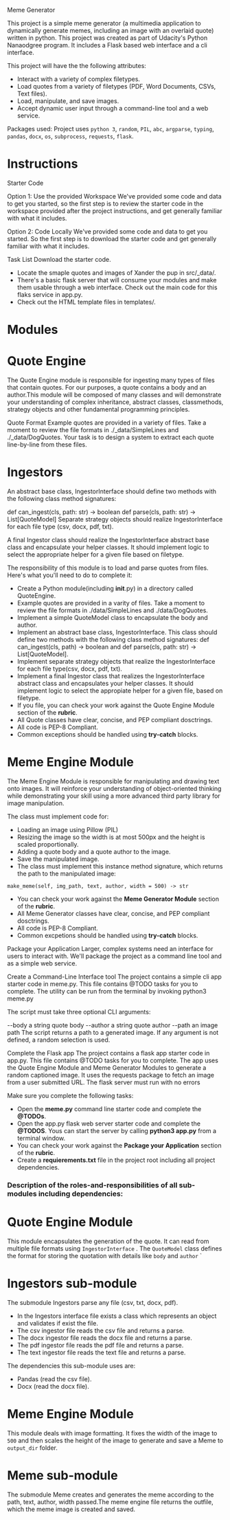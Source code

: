 Meme Generator 

This project is a simple meme generator (a multimedia application to dynamically generate memes, including an image with an overlaid quote) written in python. This project was created as part of Udacity's Python Nanaodgree program. It includes a Flask based web interface and a cli interface. 

This project will have the the following attributes:

- Interact with a variety of complex filetypes. 
- Load quotes from a variety of filetypes (PDF, Word Documents, CSVs, Text files).
- Load, manipulate, and save images.
- Accept dynamic user input through a command-line tool and a web service. 

Packages used:
Project uses `python 3`, `random`, `PIL`, `abc`, `argparse`, `typing`, `pandas`, `docx`, `os`, `subprocess`, `requests`, `flask`.

# Instructions

Starter Code

Option 1: Use the provided Workspace
We've provided some code and data to get you started, so the first step is to review the starter code in the workspace provided after the project instructions, and get generally familiar with what it includes.

Option 2: Code Locally
We've provided some code and data to get you started. So the first step is to download the starter code and get generally familiar with what it includes.

Task List
 Download the starter code.
-   Locate the smaple quotes and images of Xander the pup in src/\_data/.
-   There's a basic flask server that will consume your modules and make them usable through a web interface. Check out the main code for this flaks service in app.py.
-   Check out the HTML template files in templates/.

# Modules

# Quote Engine

The Quote Engine module is responsible for ingesting many types of files that contain quotes. For our purposes, a quote contains a body and an author.This module will be composed of many classes and will demonstrate your understanding of complex inheritance, abstract classes, classmethods, strategy objects and other fundamental programming principles.

Quote Format
Example quotes are provided in a variety of files. Take a moment to review the file formats in ./_data/SimpleLines and ./_data/DogQuotes. Your task is to design a system to extract each quote line-by-line from these files.

# Ingestors
An abstract base class, IngestorInterface should define two methods with the following class method signatures:

def can_ingest(cls, path: str) -> boolean
def parse(cls, path: str) -> List[QuoteModel]
Separate strategy objects should realize IngestorInterface for each file type (csv, docx, pdf, txt).

A final Ingestor class should realize the IngestorInterface abstract base class and encapsulate your helper classes. It should implement logic to select the appropriate helper for a given file based on filetype.

The responsibility of this module is to load and parse quotes from files. Here's what you'll need to do to complete it:

-   Create a Python module(including **init**.py) in a directory called QuoteEngine.
-   Example quotes are provided in a varity of files. Take a moment to review the file
    formats in ./data/SimpleLines and ./data/DogQuotes.
-   Implement a simple QuoteModel class to encapsulate the body and author.
-   Implement an abstract base class, IngestorInterface. This class should define two
    methods with the following class method signatures: def can_ingest(cls, path) -> boolean
    and def parse(cls, path: str) -> List[QuoteModel].
-   Implement separate strategy objects that realize the IngestorInterface for each file
    type(csv, docx, pdf, txt).
-   Implement a final Ingestor class that realizes the IngestorInterface abstract class
    and encapsulates your helper classes. It should implement logic to select the appropiate
    helper for a given file, based on filetype.
-   If you file, you can check your work against the Quote Engine Module section of the **rubric**.
-   All Quote classes have clear, concise, and PEP compliant dosctrings.
-   All code is PEP-8 Compliant.
-   Common exceptions should be handled using **try-catch** blocks.

# Meme Engine Module
The Meme Engine Module is responsible for manipulating and drawing text onto images. It will reinforce your understanding of object-oriented thinking while demonstrating your skill using a more advanced third party library for image manipulation.

The class must implement code for:

-   Loading an image using Pillow (PIL)
-   Resizing the image so the width is at most 500px and the height is scaled proportionally.
-   Adding a quote body and a quote author to the image.
-   Save the manipulated image.
-   The class must implement this instance method signature, which returns the path to the manipulated image:

```
make_meme(self, img_path, text, author, width = 500) -> str
```

-   You can check your work against the **Meme Generator Module** section of the **rubric**.
-   All Meme Generator classes have clear, concise, and PEP compliant dosctrings.
-   All code is PEP-8 Compliant.
-   Common excpetions should be handled using **try-catch** blocks.

Package your Application
Larger, complex systems need an interface for users to interact with. We'll package the project as a command line tool and as a simple web service.

Create a Command-Line Interface tool
The project contains a simple cli app starter code in meme.py. This file contains @TODO tasks for you to complete. The utility can be run from the terminal by invoking python3 meme.py

The script must take three optional CLI arguments:

--body a string quote body
--author a string quote author
--path an image path
The script returns a path to a generated image. If any argument is not defined, a random selection is used.

Complete the Flask app
The project contains a flask app starter code in app.py. This file contains @TODO tasks for you to complete. The app uses the Quote Engine Module and Meme Generator Modules to generate a random captioned image. 
It uses the requests package to fetch an image from a user submitted URL. The flask server must run with no errors

Make sure you complete the following tasks:

-   Open the **meme.py** command line starter code and complete the **@TODOs**.
-   Open the app.py flask web server starter code and complete the **@TODOS**. Yous
    can start the server by calling **python3 app.py** from a terminal window.
-   You can check your work against the **Package your Application** section of the **rubric**.
-   Create a **requierements.txt** file in the project root including all project dependencies.

### Description of the roles-and-responsibilities of all sub-modules including dependencies:

# Quote Engine Module

This module encapsulates the generation of the quote. It can read from multiple file formats using `IngestorInterface` . The `QuoteModel` class defines the format for storing the quotation with details like `body` and `author`
`
# Ingestors sub-module

The submodule Ingestors parse any file (csv, txt, docx, pdf).

-   In the Ingestors interface file exists a class which represents an object and validates if exist the file.
-   The csv ingestor file reads the csv file and returns a parse.
-   The docx ingestor file reads the docx file and returns a parse.
-   The pdf ingestor file reads the pdf file and returns a parse.
-   The text ingestor file reads the text file and returns a parse.

The dependencies this sub-module uses are:

-   Pandas (read the csv file).
-   Docx (read the docx file).

# Meme Engine Module

This module deals with image formatting. It fixes the width of the image to `500` and then scales the height of the image to generate and save a Meme to `output_dir` folder.

# Meme sub-module

The submodule Meme creates and generates the meme according to the
path, text, author, width passed.The meme engine file returns the outfile, which the meme image is created and saved.
